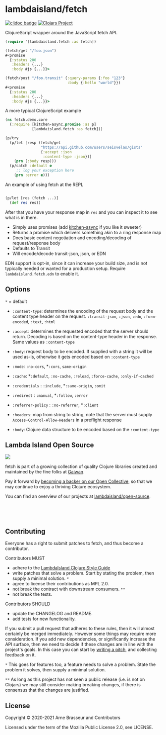 # lambdaisland/fetch

<!-- badges -->
[![cljdoc badge](https://cljdoc.org/badge/lambdaisland/fetch)](https://cljdoc.org/d/lambdaisland/fetch) [![Clojars Project](https://img.shields.io/clojars/v/lambdaisland/fetch.svg)](https://clojars.org/lambdaisland/fetch)
<!-- /badges -->

ClojureScript wrapper around the JavaScript fetch API.

``` clojure
(require '[lambdaisland.fetch :as fetch])

(fetch/get "/foo.json")
#<promise
  {:status 200
   :headers {...}
   :body #js {...}}>

(fetch/post "/foo.transit" {:query-params {:foo "123"}
                            :body {:hello "world"}})
#<promise
  {:status 200
   :headers {...}
   :body #js {...}}>
```

A more typical ClojureScript example
```clojure
(ns fetch.demo.core
  (:require [kitchen-async.promise :as p]
            [lambdaisland.fetch :as fetch]))

(p/try
  (p/let [resp (fetch/get
                "https://api.github.com/users/seisvelas/gists"
                {:accept :json
                 :content-type :json})]
    (prn (:body resp)))
  (p/catch :default e
     ;; log your exception here
    (prn :error e)))
```

An example of using fetch at the REPL
```clojure

(p/let [res (fetch ...)]
  (def res res))
```
After that you have your response map in `res` and you can inspect it to see what is in there.

- Simply uses promises (add [kitchen-async](https://github.com/athos/kitchen-async) if you like it sweeter)
- Returns a promise which delivers something akin to a ring response map
- Does basic content negotiation and encoding/decoding of request/response body
- Defaults to Transit
- Will encode/decode transit-json, json, or EDN

EDN support is opt-in, since it can increase your build size, and is not
typically needed or wanted for a production setup. Require
`lambdaisland.fetch.edn` to enable it.

## Options

`*` = default

- `:content-type`: determines the encoding of the request body and the content type header on the request. `:transit-json`, `:json`, `:edn`, `:form-encoded`, `:text`, `:html`
- `:accept`: determines the requested encoded that the server should return.
  Decoding is based on the content-type header in the response. Same values as
  `:content-type`
- `:body`: request body to be encoded. If supplied with a string it will be used as-is, otherwise it gets encoded based on `:content-type`

- `:mode`: `:no-cors`, *`:cors`, `same-origin`
- `:cache`: *`:default`, `:no-cache`, `:reload`, `:force-cache`, `:only-if-cached`
- `:credentials` : `:include`, *`:same-origin`, `:omit`
- `:redirect` : `:manual`, *`:follow`, `:error`
- `:referrer-policy` : `:no-referrer`, *`:client`
- `:headers`: map from string to string, note that the server must supply
  `Access-Control-Allow-Headers` in a preflight response
- `:body`: Clojure data structure to be encoded based on the `:content-type`

<!-- opencollective -->
## Lambda Island Open Source

<img align="left" src="https://github.com/lambdaisland/open-source/raw/master/artwork/lighthouse_readme.png">

&nbsp;

fetch is part of a growing collection of quality Clojure libraries created and maintained
by the fine folks at [Gaiwan](https://gaiwan.co).

Pay it forward by [becoming a backer on our Open Collective](http://opencollective.com/lambda-island),
so that we may continue to enjoy a thriving Clojure ecosystem.

You can find an overview of our projects at [lambdaisland/open-source](https://github.com/lambdaisland/open-source).

&nbsp;

&nbsp;
<!-- /opencollective -->

<!-- contributing -->
## Contributing

Everyone has a right to submit patches to fetch, and thus become a contributor.

Contributors MUST

- adhere to the [LambdaIsland Clojure Style Guide](https://nextjournal.com/lambdaisland/clojure-style-guide)
- write patches that solve a problem. Start by stating the problem, then supply a minimal solution. `*`
- agree to license their contributions as MPL 2.0.
- not break the contract with downstream consumers. `**`
- not break the tests.

Contributors SHOULD

- update the CHANGELOG and README.
- add tests for new functionality.

If you submit a pull request that adheres to these rules, then it will almost
certainly be merged immediately. However some things may require more
consideration. If you add new dependencies, or significantly increase the API
surface, then we need to decide if these changes are in line with the project's
goals. In this case you can start by [writing a pitch](https://nextjournal.com/lambdaisland/pitch-template),
and collecting feedback on it.

`*` This goes for features too, a feature needs to solve a problem. State the problem it solves, then supply a minimal solution.

`**` As long as this project has not seen a public release (i.e. is not on Clojars)
we may still consider making breaking changes, if there is consensus that the
changes are justified.
<!-- /contributing -->

<!-- license-mpl -->
## License

Copyright &copy; 2020-2021 Arne Brasseur and Contributors

Licensed under the term of the Mozilla Public License 2.0, see LICENSE.
<!-- /license-mpl -->
